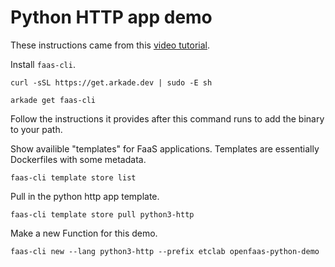 # Python HTTP app demo

These instructions came from this [video tutorial](https://www.youtube.com/watch?v=igv9LRPzZbE).

Install `faas-cli`.
```shell
curl -sSL https://get.arkade.dev | sudo -E sh
```
```shell
arkade get faas-cli
```

Follow the instructions it provides after this command runs to add the binary to your path.

Show availible "templates" for FaaS applications. Templates are essentially Dockerfiles with some metadata.
```shell
faas-cli template store list
```

Pull in the python http app template.
```shell
faas-cli template store pull python3-http
```

Make a new Function for this demo.
```shell
faas-cli new --lang python3-http --prefix etclab openfaas-python-demo
```
